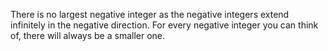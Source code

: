 There is no largest negative integer as the negative integers extend infinitely in the negative direction. For every negative integer you can think of, there will always be a smaller one.